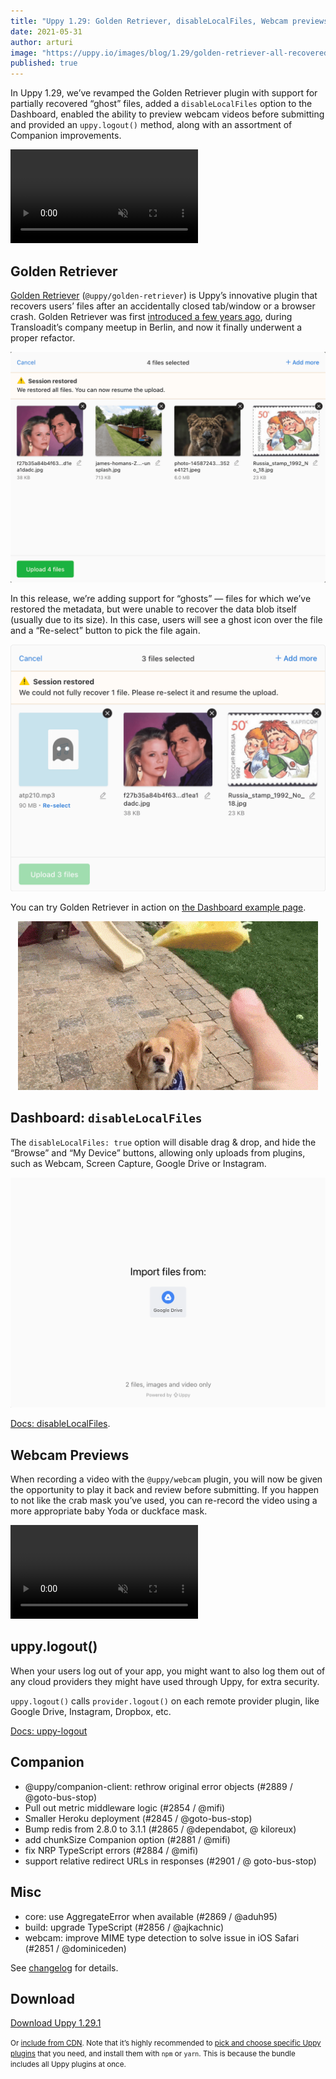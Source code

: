 ```yaml
---
title: "Uppy 1.29: Golden Retriever, disableLocalFiles, Webcam previews, uppy.logout"
date: 2021-05-31
author: arturi
image: "https://uppy.io/images/blog/1.29/golden-retriever-all-recovered.png"
published: true
---
```


In Uppy 1.29, we’ve revamped the Golden Retriever plugin with support for partially recovered “ghost” files, added a `disableLocalFiles` option to the Dashboard, enabled the ability to preview webcam videos before submitting and provided an `uppy.logout()` method, along with an assortment of Companion improvements.

<video alt="Demo of Uppy Golden Retriever file restore plugin in action" muted autoplay loop>
  <source src="/images/blog/1.29/ghosts-demo.mp4" type="video/mp4">
  Your browser does not support the video tag: https://uppy.io/images/blog/1.29/ghosts-demo.mp4
</video>

<!--more-->

## Golden Retriever

[Golden Retriever](/docs/golden-retriever/) (`@uppy/golden-retriever`) is Uppy’s innovative plugin that recovers users’ files after an accidentally closed tab/window or a browser crash. Golden Retriever was first [introduced a few years ago](/blog/2017/07/golden-retriever/), during Transloadit’s company meetup in Berlin, and now it finally underwent a proper refactor.

![](/images/blog/1.29/golden-retriever-all-recovered.png)

In this release, we’re adding support for “ghosts” — files for which we’ve restored the metadata, but were unable to recover the data blob itself (usually due to its size). In this case, users will see a ghost icon over the file and a “Re-select” button to pick the file again.

![](/images/blog/1.29/golden-retriever-ghost.png)

You can try Golden Retriever in action on [the Dashboard example page](https://uppy.io/examples/dashboard/).

<center><img src="/images/blog/golden-retriever/catch-fail-2.gif" alt="Golden Retriever failing to catch something" title="Good try, girl!"></center>

## Dashboard: `disableLocalFiles`

The `disableLocalFiles: true` option will disable drag & drop, and hide the “Browse” and “My Device” buttons, allowing only uploads from plugins, such as Webcam, Screen Capture, Google Drive or Instagram.

![](/images/blog/1.29/disableLocalFiles.png)

[Docs: disableLocalFiles](https://uppy.io/docs/dashboard/#disableLocalFiles).

## Webcam Previews

When recording a video with the `@uppy/webcam` plugin, you will now be given the opportunity to play it back and review before submitting. If you happen to not like the crab mask you’ve used, you can re-record the video using a more appropriate baby Yoda or duckface mask.

<video alt="Demo of Uppy Golden Retriever file restore plugin in action" muted autoplay loop>
  <source src="/images/blog/1.29/webcam-preview-demo.mp4" type="video/mp4">
  Your browser does not support the video tag: https://uppy.io/images/blog/1.29/webcam-preview-demo.mp4
</video>

## uppy.logout()

When your users log out of your app, you might want to also log them out of any cloud providers they might have used through Uppy, for extra security.

`uppy.logout()` calls `provider.logout()` on each remote provider plugin, like Google Drive, Instagram, Dropbox, etc.

[Docs: uppy-logout](https://uppy.io/docs/uppy/#uppy-logout)

## Companion

*   @uppy/companion-client: rethrow original error objects (#2889 / @goto-bus-stop)
*   Pull out metric middleware logic (#2854 / @mifi)
*   Smaller Heroku deployment (#2845 / @goto-bus-stop)
*   Bump redis from 2.8.0 to 3.1.1 (#2865 / @dependabot, @ kiloreux)
*   add chunkSize Companion option (#2881 / @mifi)
*   fix NRP TypeScript errors (#2884 / @mifi)
*   support relative redirect URLs in responses (#2901 / @ goto-bus-stop)

## Misc

*   core: use AggregateError when available (#2869 / @aduh95)
*   build: upgrade TypeScript (#2856 / @ajkachnic)
*   webcam: improve MIME type detection to solve issue in iOS Safari (#2851 / @dominiceden)

See [changelog](https://github.com/transloadit/uppy/blob/master/CHANGELOG.md#1291) for details.

## Download

<a class="TryButton" href="https://releases.transloadit.com/uppy/v1.29.1/uppy-v1.29.1.zip">Download Uppy 1.29.1</a>

<small>Or [include from CDN](https://uppy.io/docs/). Note that it’s highly recommended to [pick and choose specific Uppy plugins](https://uppy.io/docs/plugins/#package-list) that you need, and install them with `npm` or `yarn`. This is because the bundle includes all Uppy plugins at once.</small>
